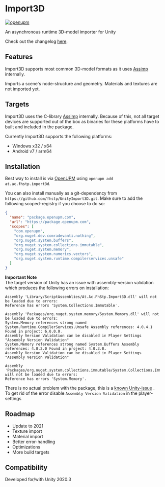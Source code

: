 # Import3D

[![openupm](https://img.shields.io/npm/v/at.ac.fhstp.import3d?label=openupm&registry_uri=https://package.openupm.com)](https://openupm.com/packages/at.ac.fhstp.import3d/)

An asynchronous runtime 3D-model importer for Unity

Check out the changelog [here](./CHANGELOG.md).

## Features

Import3D supports most common 3D-model formats
as it uses [Assimp](https://github.com/assimp/assimp)
internally.

Imports a scene's node-structure and geometry.
Materials and textures are not imported yet.

## Targets

Import3D uses the C-library [Assimp](https://github.com/assimp/assimp)
internally. Because of this, not all target devices are supported
out of the box as binaries for these platforms have to built and included
in the package.

Currently Import3D supports the following platforms:

- Windows x32 / x64
- Android v7 / arm64

## Installation

Best way to install is via [OpenUPM](https://openupm.com/)
using `openupm add at.ac.fhstp.import3d`.

You can also install manually as a git-dependency from
`https://github.com/fhstp/UnityImport3D.git`. Make sure to add
the following scoped-registry if you choose to do so:

```json
{
  "name": "package.openupm.com",
  "url": "https://package.openupm.com",
  "scopes": [
    "com.openupm",
    "org.nuget.dev.comradevanti.nothing",
    "org.nuget.system.buffers",
    "org.nuget.system.collections.immutable",
    "org.nuget.system.memory",
    "org.nuget.system.numerics.vectors",
    "org.nuget.system.runtime.compilerservices.unsafe"
  ]
}
```

**Important Note**  
The target version of Unity has an issue with assembly-version validation which
produces the following errors on installation:

```
Assembly 'Library/ScriptAssemblies/At.Ac.FhStp.Import3D.dll' will not be loaded due to errors:
Reference has errors 'System.Collections.Immutable'.

Assembly 'Packages/org.nuget.system.memory/System.Memory.dll' will not be loaded due to errors:
System.Memory references strong named System.Runtime.CompilerServices.Unsafe Assembly references: 4.0.4.1 Found in project: 6.0.0.0.
Assembly Version Validation can be disabled in Player Settings "Assembly Version Validation"
System.Memory references strong named System.Buffers Assembly references: 4.0.2.0 Found in project: 4.0.3.0.
Assembly Version Validation can be disabled in Player Settings "Assembly Version Validation"

Assembly 'Packages/org.nuget.system.collections.immutable/System.Collections.Immutable.dll' will not be loaded due to errors:
Reference has errors 'System.Memory'.
```

There is no actual problem with the package, this is
a [known Unity-issue](https://forum.unity.com/threads/dll-reference-compiler-error.858103/)
. To get rid of the error disable `Assembly Version Validation` in the
player-settings.

## Roadmap

- Update to 2021
- Texture import
- Material import
- Better error-handling
- Optimizations
- More build targets

## Compatibility

Developed for/with Unity 2020.3